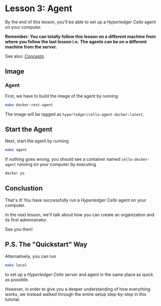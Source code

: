 # Lesson 3: Agent

By the end of this lesson, you'll be able to set up a *Hyperledger Cello* agent on your computer.

**Remember: You can totally follow this lesson on a different machine from where you follow the last lesson i.e.**
**The agents can be on a different machine from the server.**

See also: [*Concepts*](../concepts.md).

## Image
### Agent

First, we have to build the image of the agent by running

```bash
make docker-rest-agent
```

The image will be tagged as `hyperledger/cello-agent-docker:latest`.

## Start the Agent

Next, start the agent by running

```bash
make agent
```

If nothing goes wrong, you should see a container named `cello-docker-agent` running on your computer by executing

```bash
docker ps
```

## Conclustion
That's it! You have successfully run a *Hyperledger Cello* agent on your computer.

In the next lesson, we'll talk about how you can create an organization and its first administrator.

See you then!

## P.S. The "Quickstart" Way
Alternatively, you can run
```bash
make local
```

to set up a *Hyperledger Cello* server and agent in the same place as quick as possible.

However, in order to give you a deeper understanding of how everything works, 
we instead walked through the entire setup step-by-step in this tutorial.
